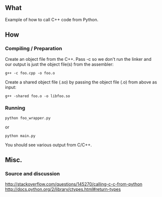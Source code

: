 ## What
Example of how to call C++ code from Python.

## How
### Compiling / Preparation
Create an object file from the C++. Pass -c so we don't run the linker and our
output is just the object file(s) from the assembler:

    g++ -c foo.cpp -o foo.o

Create a shared object file (.so) by passing the object file (.o) from above as
input:

    g++ -shared foo.o -o libfoo.so

### Running

    python foo_wrapper.py

or

    python main.py

You should see various output from C/C++.

## Misc.
### Source and discussion
http://stackoverflow.com/questions/145270/calling-c-c-from-python
http://docs.python.org/2/library/ctypes.html#return-types
